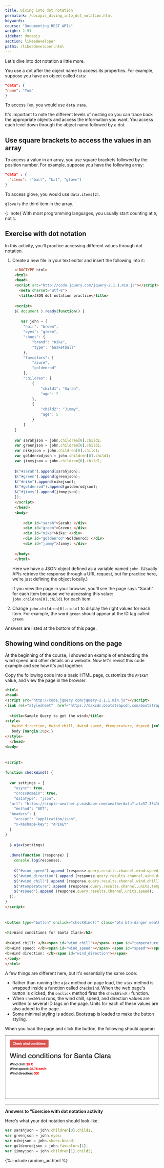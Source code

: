 ```yaml
---
title: Diving into dot notation
permalink: /docapis_diving_into_dot_notation.html
keywords:
course: "Documenting REST APIs"
weight: 2.91
sidebar: docapis
section: likeadeveloper 
path1: /likeadeveloper.html
---
```


Let's dive into dot notation a little more.

You use a dot after the object name to access its properties. For example, suppose you have an object called `data`:

```json
"data": {
"name": "Tom"
}
```

To access `Tom`, you would use `data.name`.

It's important to note the different levels of nesting so you can trace back the appropriate objects and access the information you want. You access each level down through the object name followed by a dot.

## Use square brackets to access the values in an array

To access a value in an array, you use square brackets followed by the position number. For example, suppose you have the following array:

```json
"data" : {
  "items": ["ball", "bat", "glove"]
}
```

To access glove, you would use `data.items[2]`.

`glove` is the third item in the array.

{: .note}
With most programming languages, you usually start counting at `0`, not `1`.

## Exercise with dot notation

In this activity, you'll practice accessing different values through dot notation.

1. Create a new file in your text editor and insert the following into it:

   ```html
    <!DOCTYPE html>
    <html>
    <head>
    <script src="http://code.jquery.com/jquery-2.1.1.min.js"></script>
      <meta charset="utf-8">
      <title>JSON dot notation practice</title>

    <script>
    $( document ).ready(function() {

       var john = {
        "hair": "brown",
        "eyes": "green",
        "shoes": {
            "brand": "nike",
            "type": "basketball"
        },
        "favcolors": [
            "azure",
            "goldenrod"
        ],
        "children": [
            {
                "child1": "Sarah",
                "age": 2
            },
            {
                "child2": "Jimmy",
                "age": 5
            }
        ]
    }

    var sarahjson = john.children[0].child1;
    var greenjson = john.children[0].child1;
    var nikejson = john.children[0].child1;
    var goldenrodjson = john.children[0].child1;
    var jimmyjson = john.children[0].child1;

    $("#sarah").append(sarahjson);
    $("#green").append(greenjson);
    $("#nike").append(nikejson);
    $("#goldenrod").append(goldenrodjson);
    $("#jimmy").append(jimmyjson);
    });
    </script>
    </head>
    <body>

        <div id="sarah">Sarah: </div>
        <div id="green">Green: </div>
        <div id="nike">Nike: </div>
        <div id="goldenrod">Goldenrod: </div>
        <div id="jimmy">Jimmy: </div>

    </body>
    </html>
   ```

    Here we have a JSON object defined as a variable named `john`. (Usually APIs retrieve the response through a URL request, but for practice here, we're just defining the object locally.)

    If you view the page in your browser, you'll see the page says "Sarah" for each item because we're accessing this value: `john.children[0].child1` for each item.

2. Change `john.children[0].child1` to display the right values for each item. For example, the word `green` should appear at the ID tag called `green`.

Answers are listed at the bottom of this page.

## Showing wind conditions on the page

At the beginning of the course, I showed an example of embedding the wind speed and other details on a website. Now let's revisit this code example and see how it's put together.

Copy the following code into a basic HTML page, customize the `APIKEY` value, and view the page in the browser:

```html
<html>
<head>
<script src="http://code.jquery.com/jquery-2.1.1.min.js"></script>
<link rel="stylesheet"  href='https://maxcdn.bootstrapcdn.com/bootstrap/3.3.4/css/bootstrap.min.css' rel='stylesheet' type='text/css'>

  <title>Sample Query to get the wind</title>
<style>
   #wind_direction, #wind_chill, #wind_speed, #temperature, #speed {color: red; font-weight: bold;}
   body {margin:20px;}
</style>
  </head>
<body>


<script>

function checkWind() {

  var settings = {
    "async": true,
    "crossDomain": true,
    "dataType": "json",
  "url": "https://simple-weather.p.mashape.com/weatherdata?lat=37.354108&lng=-121.955236",
    "method": "GET",
  "headers": {
    "accept": "application/json",
    "x-mashape-key": "APIKEY"
  }
}

  $.ajax(settings)

  .done(function (response) {
    console.log(response);

    $("#wind_speed").append (response.query.results.channel.wind.speed);
    $("#wind_direction").append (response.query.results.channel.wind.direction);
    $("#wind_chill").append (response.query.results.channel.wind.chill);
    $("#temperature").append (response.query.results.channel.units.temperature);
    $("#speed").append (response.query.results.channel.units.speed);
  });
}
</script>


<button type="button" onclick="checkWind()" class="btn btn-danger weatherbutton">Check wind conditions</button>

<h2>Wind conditions for Santa Clara</h2>

<b>Wind chill: </b><span id="wind_chill"></span> <span id="temperature"></span></br>
<b>Wind speed: </b><span id="wind_speed"></span> <span id="speed"></span></br>
<b>Wind direction: </b><span id="wind_direction"></span>
</body>
</html>
```
A few things are different here, but it's essentially the same code:

* Rather than running the `ajax` method on page load, the `ajax` method is wrapped inside a function called `checkWind`. When the web page's button is clicked, the `onclick` method fires the `checkWind()` function.
* When `checkWind` runs, the wind chill, speed, and direction values are written to several ID tags on the page. Units for each of these values are also added to the page.
* Some minimal styling is added. Bootstrap is loaded to make the button styling.

When you load the page and click the button, the following should appear:

<img src="images/windconditionsfinaloutput.png" alt="Final REST API" />

<hr />

**Answers to "Exercise with dot notation activity**

Here's what your dot notation should look like:

```js
var sarahjson = john.children[0].child1;
var greenjson = john.eyes;
var nikejson = john.shoes.brand;
var goldenrodjson = john.favcolors[1];
var jimmyjson = john.children[1].child2;
```

{% include random_ad.html %}
